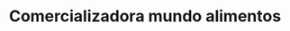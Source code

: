 ---
title: "Comercializadora mundo alimentos"
url: /puerto-la-cruz/comercializadora-mundo-alimentos/
shop: comodidad
---